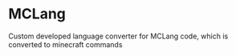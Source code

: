 # MCLang
Custom developed language converter for MCLang code, which is converted to minecraft commands
